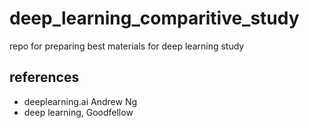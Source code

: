 # deep_learning_comparitive_study
repo for preparing best materials for deep learning study

## references
- deeplearning.ai Andrew Ng
- deep learning, Goodfellow 
